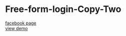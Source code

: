 # Free-form-login-Copy-Two
<a href="https://www.facebook.com/Webi4u-670245179977567">facebook page</a><br/>
<a href="http://webi4u.com/web/article/Free-form-login-Copy-Two/page/0">view demo</a>
